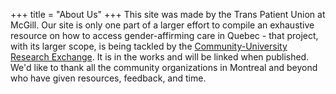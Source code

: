 +++ title = "About Us" +++
This site was made by the Trans Patient Union at McGill. Our site is only one part of a larger effort to compile an exhaustive resource on how to access gender-affirming care in Quebec - that project, with its larger scope, is being tackled by the [Community-University Research Exchange](https://www.qpirgconcordia.org/2012/09/cure-2/). It is in the works and will be linked when published. We'd like to thank all the community organizations in Montreal and beyond who have given resources, feedback, and time.
